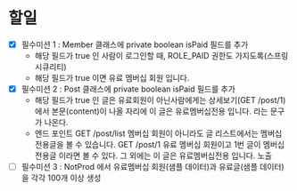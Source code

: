 # 할일

- [x] 필수미션 1 : Member 클래스에 private boolean isPaid 필드를 추가
  - 해당 필드가 true 인 사람이 로그인할 때, ROLE_PAID 권한도 가지도록(스프링 시큐리티)
  - 해당 필드가 true 이면 유료 멤버십 회원 입니다.
- [x] 필수미션 2 : Post 클래스에 private boolean isPaid 필드를 추가
  - 해당 필드가 true 인 글은 유료회원이 아닌사람에게는 상세보기(GET /post/1)에서 본문(content)이 나올 자리에 이 글은 유료멤버십전용 입니다. 라는 문구가 나온다.
  - 엔드 포인트
    GET /post/list
    멤버십 회원이 아니라도 글 리스트에서는 멤버십 전용글을 볼 수 있습니다.
    GET /post/1
    유료 멤버십 회원이고 1번 글이 멤버십전용글 이라면 볼 수 있다.
    그 외에는 이 글은 유료멤버십전용 입니다. 노출
- [ ] 필수미션 3 : NotProd 에서 유료멤버십 회원(샘플 데이터)과 유료글(샘플 데이터)을 각각 100개 이상 생성